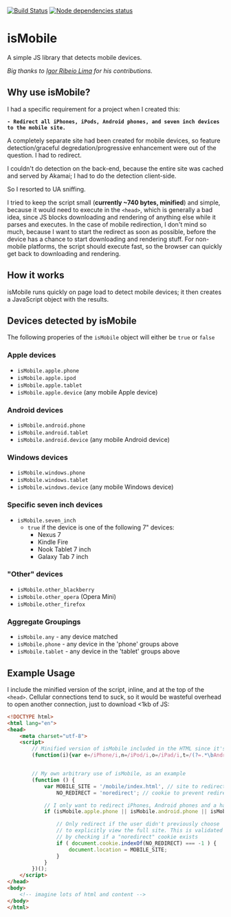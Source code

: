 [![Build Status](https://travis-ci.org/kaimallea/isMobile.png)](https://travis-ci.org/kaimallea/isMobile)
[![Node dependencies status](https://david-dm.org/kaimallea/isMobile.png)](https://david-dm.org/kaimallea/isMobile)

# isMobile

A simple JS library that detects mobile devices.



_Big thanks to [Igor Ribeio Lima](https://github.com/igorlima) for his contributions._

## Why use isMobile?

I had a specific requirement for a project when I created this:

**`- Redirect all iPhones, iPods, Android phones, and seven inch devices to the mobile site.`**

A completely separate site had been created for mobile devices, so feature detection/graceful degredation/progressive enhancement were out of the question. I had to redirect.

I couldn't do detection on the back-end, because the entire site was cached and served by Akamai; I had to do the detection client-side.

So I resorted to UA sniffing.

I tried to keep the script small (**currently ~740 bytes, minified**) and simple, because it would need to execute in the `<head>`, which is generally a bad idea, since JS blocks downloading and rendering of anything else while it parses and executes. In the case of mobile redirection, I don't mind so much, because I want to start the redirect as soon as possible, before the device has a chance to start downloading and rendering stuff. For non-mobile platforms, the script should execute fast, so the browser can quickly get back to downloading and rendering.

## How it works

isMobile runs quickly on page load to detect mobile devices; it then creates a JavaScript object with the results.

## Devices detected by isMobile

The following properies of the `isMobile` object will either be `true` or `false`

### Apple devices

* `isMobile.apple.phone`
* `isMobile.apple.ipod`
* `isMobile.apple.tablet`
* `isMobile.apple.device` (any mobile Apple device)

### Android devices

* `isMobile.android.phone`
* `isMobile.android.tablet`
* `isMobile.android.device` (any mobile Android device)

### Windows devices

* `isMobile.windows.phone`
* `isMobile.windows.tablet`
* `isMobile.windows.device` (any mobile Windows device)

### Specific seven inch devices

* `isMobile.seven_inch`
	* `true` if the device is one of the following 7" devices:
		- Nexus 7
		- Kindle Fire
		- Nook Tablet 7 inch
		- Galaxy Tab 7 inch

### "Other" devices

* `isMobile.other_blackberry`
* `isMobile.other_opera` (Opera Mini)
* `isMobile.other_firefox`

### Aggregate Groupings

* `isMobile.any` - any device matched
* `isMobile.phone` - any device in the 'phone' groups above
* `isMobile.tablet` - any device in the 'tablet' groups above


## Example Usage

I include the minified version of the script, inline, and at the top of the `<head>`. Cellular connections tend to suck, so it would be wasteful overhead to open another connection, just to download <1kb of JS:


```html
<!DOCTYPE html>
<html lang="en">
<head>
    <meta charset="utf-8">
    <script>
        // Minified version of isMobile included in the HTML since it's <1kb
        (function(i){var e=/iPhone/i,n=/iPod/i,o=/iPad/i,t=/(?=.*\bAndroid\b)(?=.*\bMobile\b)/i,r=/Android/i,d=/BlackBerry/i,s=/Opera Mini/i,a=/IEMobile/i,b=/(?=.*\bFirefox\b)(?=.*\bMobile\b)/i,h=RegExp("(?:Nexus 7|BNTV250|Kindle Fire|Silk|GT-P1000)","i"),c=function(i,e){return i.test(e)},l=function(i){var l=i||navigator.userAgent;this.apple={phone:c(e,l),ipod:c(n,l),tablet:c(o,l),device:c(e,l)||c(n,l)||c(o,l)},this.android={phone:c(t,l),tablet:!c(t,l)&&c(r,l),device:c(t,l)||c(r,l)},this.other={blackberry:c(d,l),opera:c(s,l),windows:c(a,l),firefox:c(b,l),device:c(d,l)||c(s,l)||c(a,l)||c(b,l)},this.seven_inch=c(h,l),this.any=this.apple.device||this.android.device||this.other.device||this.seven_inch},v=i.isMobile=new l;v.Class=l})(window);


        // My own arbitrary use of isMobile, as an example
        (function () {
            var MOBILE_SITE = '/mobile/index.html', // site to redirect to
                NO_REDIRECT = 'noredirect'; // cookie to prevent redirect

            // I only want to redirect iPhones, Android phones and a handful of 7" devices
            if (isMobile.apple.phone || isMobile.android.phone || isMobile.seven_inch) {

                // Only redirect if the user didn't previously choose
                // to explicitly view the full site. This is validated
                // by checking if a "noredirect" cookie exists
                if ( document.cookie.indexOf(NO_REDIRECT) === -1 ) {
                    document.location = MOBILE_SITE;
                }
            }
        })();
    </script>
</head>
<body>
    <!-- imagine lots of html and content -->
</body>
</html>
```
